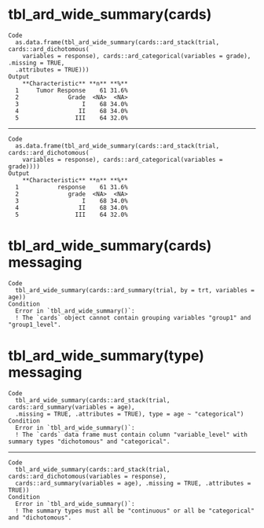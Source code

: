 # tbl_ard_wide_summary(cards)

    Code
      as.data.frame(tbl_ard_wide_summary(cards::ard_stack(trial, cards::ard_dichotomous(
        variables = response), cards::ard_categorical(variables = grade), .missing = TRUE,
      .attributes = TRUE)))
    Output
        **Characteristic** **n** **%**
      1     Tumor Response    61 31.6%
      2              Grade  <NA>  <NA>
      3                  I    68 34.0%
      4                 II    68 34.0%
      5                III    64 32.0%

---

    Code
      as.data.frame(tbl_ard_wide_summary(cards::ard_stack(trial, cards::ard_dichotomous(
        variables = response), cards::ard_categorical(variables = grade))))
    Output
        **Characteristic** **n** **%**
      1           response    61 31.6%
      2              grade  <NA>  <NA>
      3                  I    68 34.0%
      4                 II    68 34.0%
      5                III    64 32.0%

# tbl_ard_wide_summary(cards) messaging

    Code
      tbl_ard_wide_summary(cards::ard_summary(trial, by = trt, variables = age))
    Condition
      Error in `tbl_ard_wide_summary()`:
      ! The `cards` object cannot contain grouping variables "group1" and "group1_level".

# tbl_ard_wide_summary(type) messaging

    Code
      tbl_ard_wide_summary(cards::ard_stack(trial, cards::ard_summary(variables = age),
      .missing = TRUE, .attributes = TRUE), type = age ~ "categorical")
    Condition
      Error in `tbl_ard_wide_summary()`:
      ! The `cards` data frame must contain column "variable_level" with summary types "dichotomous" and "categorical".

---

    Code
      tbl_ard_wide_summary(cards::ard_stack(trial, cards::ard_dichotomous(variables = response),
      cards::ard_summary(variables = age), .missing = TRUE, .attributes = TRUE))
    Condition
      Error in `tbl_ard_wide_summary()`:
      ! The summary types must all be "continuous" or all be "categorical" and "dichotomous".


